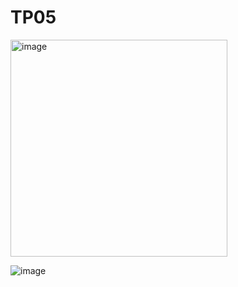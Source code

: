# TP05
<img width="347" alt="image" src="https://user-images.githubusercontent.com/116631139/202865157-03088b6e-92ef-4bd4-9df7-3fbc99367989.png">

![image](https://user-images.githubusercontent.com/116631139/204465975-5ae0c493-8680-47e8-b358-ef2a36dc66a0.png)

